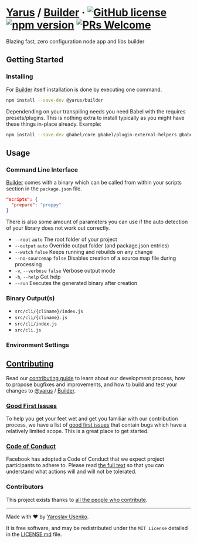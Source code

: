 # [Yarus](https://github.com/yarus-app) / [Builder](https://github.com/yarus-app/builder) &middot; [![GitHub license](https://img.shields.io/badge/license-MIT-blue.svg)](LICENSE.md) [![npm version](https://img.shields.io/npm/v/react.svg?style=flat)](https://www.npmjs.com/package/@yarus/builder) [![PRs Welcome](https://img.shields.io/badge/PRs-welcome-green.svg)](CONTRIBUTING.md)

Blazing fast, zero configuration node app and libs builder

## Getting Started

### Installing

For [Builder](https://github.com/yarus-app/builder) itself installation is done by executing one command.

```bash
npm install --save-dev @yarus/builder
```

Dependending on your transpiling needs you need Babel with the requires presets/plugins. This is nothing extra to install typically as you might have these things in-place already. Example:

```bash
npm install --save-dev @babel/core @babel/plugin-external-helpers @babel/plugin-transform-runtime
```


## Usage

### Command Line Interface

[Builder](https://github.com/yarus-app/builder) comes with a binary which can be called from within your scripts section in the `package.json` file.

```package.json
"scripts": {
  "prepare": "preppy"
}
```

There is also some amount of parameters you can use if the auto detection of your library does not work out correctly.

  * `--root`          `auto`  The root folder of your project
  * `--output`        `auto`  Override output folder (and package.json entries)
  * `--watch`         `false` Keeps running and rebuilds on any change
  * `--no-sourcemap`  `false` Disables creation of a source map file during processing
  * `-v`, `--verbose` `false` Verbose output mode
  * `-h`, `--help`            Get help
  * `--run`                   Executes the generated binary after creation

### Binary Output(s)

* `src/cli/{cliname}/index.js`
* `src/cli/{cliname}.js`
* `src/cli/index.js`
* `src/cli.js`

### Environment Settings

##  [Contributing](CONTRIBUTING.md)

Read our [contributing guide](CONTRIBUTING.md) to learn about our development process, how to propose bugfixes and improvements, and how to build and test your changes to [@yarus](https://github.com/yarus-app) / [Builder](https://github.com/yarus-app/builder).

### [Good First Issues](https://github.com/facebook/jest/labels/good%20first%20issue)

To help you get your feet wet and get you familiar with our contribution process, we have a list of [good first issues](https://github.com/facebook/jest/labels/good%20first%20issue) that contain bugs which have a relatively limited scope. This is a great place to get started.

### [Code of Conduct](https://code.facebook.com/codeofconduct)

Facebook has adopted a Code of Conduct that we expect project participants to adhere to. Please read [the full text](https://code.facebook.com/codeofconduct) so that you can understand what actions will and will not be tolerated.

### Contributors

This project exists thanks to [all the people who contribute](https://github.com/yarus-app/builder/graphs/contributors).

---

Made with ❤️ by [Yaroslav Usenko](https://github.com/yar-usenko).
 

It is free software, and may be redistributed under the `MIT License` detailed in the [LICENSE.md](LICENSE.md) file.
